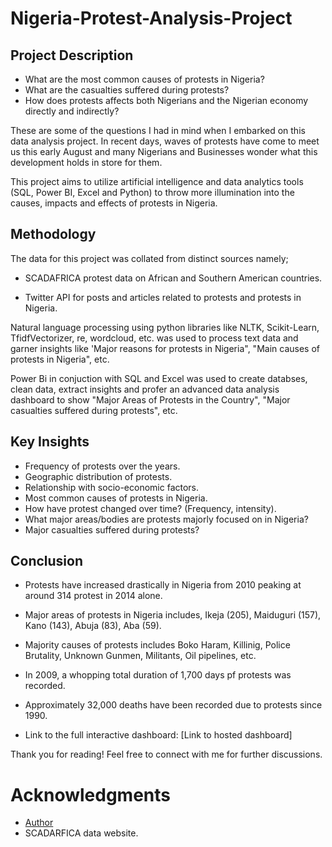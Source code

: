 # Nigeria-Protest-Analysis-Project

## Project Description
- What are the most common causes of protests in Nigeria?
- What are the casualties suffered during protests?
- How does protests affects both Nigerians and the Nigerian economy directly and indirectly?

These are some of the questions I had in mind when I embarked on this data analysis project. In recent days, waves of protests have come to meet us this early August and many Nigerians  and Businesses wonder what this development holds in store for them.

This project aims to utilize artificial intelligence and data analytics tools (SQL, Power BI, Excel and Python) to throw more illumination into the causes, impacts and effects of protests in Nigeria.

## Methodology

The data for this project was collated from distinct sources namely;

- SCADAFRICA protest data on African and Southern American countries.

- Twitter API for posts and articles related to protests and protests in Nigeria.

Natural language processing using python libraries like NLTK, Scikit-Learn, TfidfVectorizer, re, wordcloud, etc. was used to process text data and garner insights like 'Major reasons for protests in Nigeria", "Main causes of protests in Nigeria", etc.

Power Bi in conjuction with SQL and Excel was used to create databses, clean data, extract insights and profer an advanced data analysis dashboard to show "Major Areas of Protests in the Country", "Major casualties suffered during protests", etc.

## Key Insights

- Frequency of protests over the years.
- Geographic distribution of protests.
- Relationship with socio-economic factors.
- Most common causes of protests in Nigeria.
- How have protest changed over time? (Frequency, intensity).
- What major areas/bodies are protests majorly focused on in Nigeria?
- Major casualties suffered during protests?



## Conclusion
- Protests have increased drastically in Nigeria from 2010 peaking at around 314 protest in 2014 alone.
- Major areas of protests in Nigeria includes, Ikeja (205), Maiduguri (157), Kano (143), Abuja (83), Aba (59).
- Majority causes of protests includes Boko Haram, Killinig, Police Brutality, Unknown Gunmen, Militants, Oil pipelines, etc.
- In 2009, a whopping total duration of 1,700 days pf protests was recorded.
- Approximately 32,000 deaths have been recorded due to protests since 1990.

- Link to the full interactive dashboard: [Link to hosted dashboard]



Thank you for reading! Feel free to connect with me for further discussions.

# Acknowledgments
- [Author](mailto:daudaagbonoga@gmail.com)
- SCADARFICA data website.
